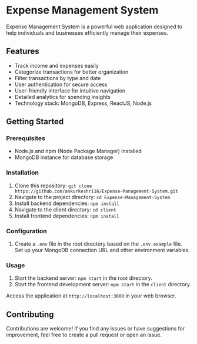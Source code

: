 # Expense Management System

Expense Management System is a powerful web application designed to help individuals and businesses efficiently manage their expenses.

## Features

- Track income and expenses easily
- Categorize transactions for better organization
- Filter transactions by type and date
- User authentication for secure access
- User-friendly interface for intuitive navigation
- Detailed analytics for spending insights
- Technology stack: MongoDB, Express, ReactJS, Node.js

## Getting Started

### Prerequisites

- Node.js and npm (Node Package Manager) installed
- MongoDB instance for database storage

### Installation

1. Clone this repository: `git clone https://github.com/ankurkeshri16/Expense-Management-System.git`
2. Navigate to the project directory: `cd Expense-Management-System`
3. Install backend dependencies: `npm install`
4. Navigate to the client directory: `cd client`
5. Install frontend dependencies: `npm install`

### Configuration

1. Create a `.env` file in the root directory based on the `.env.example` file. Set up your MongoDB connection URL and other environment variables.

### Usage

1. Start the backend server: `npm start` in the root directory.
2. Start the frontend development server: `npm start` in the `client` directory.

Access the application at `http://localhost:3000` in your web browser.

## Contributing

Contributions are welcome! If you find any issues or have suggestions for improvement, feel free to create a pull request or open an issue.
